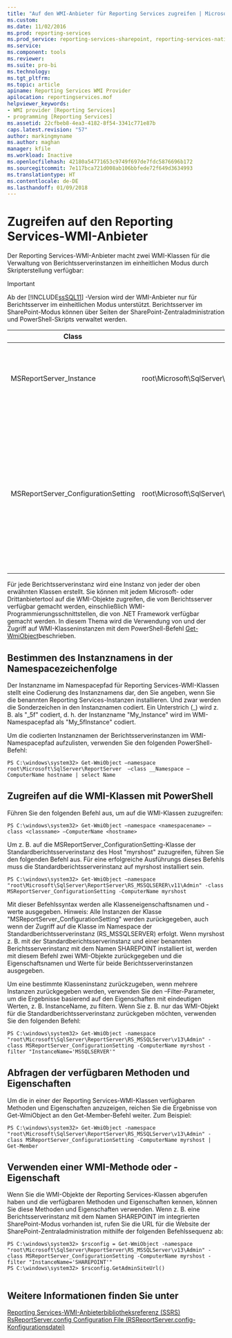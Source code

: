 ```yaml
---
title: "Auf den WMI-Anbieter für Reporting Services zugreifen | Microsoft-Dokumentation"
ms.custom: 
ms.date: 11/02/2016
ms.prod: reporting-services
ms.prod_service: reporting-services-sharepoint, reporting-services-native
ms.service: 
ms.component: tools
ms.reviewer: 
ms.suite: pro-bi
ms.technology: 
ms.tgt_pltfrm: 
ms.topic: article
apiname: Reporting Services WMI Provider
apilocation: reportingservices.mof
helpviewer_keywords:
- WMI provider [Reporting Services]
- programming [Reporting Services]
ms.assetid: 22cfbeb8-4ea3-4182-8f54-3341c771e87b
caps.latest.revision: "57"
author: markingmyname
ms.author: maghan
manager: kfile
ms.workload: Inactive
ms.openlocfilehash: 42180a54771653c9749f697de7fdc5876696b172
ms.sourcegitcommit: 7e117bca721d008ab106bbfede72f649d3634993
ms.translationtype: HT
ms.contentlocale: de-DE
ms.lasthandoff: 01/09/2018
---
```

# <a name="access-the-reporting-services-wmi-provider"></a>Zugreifen auf den Reporting Services-WMI-Anbieter
  Der Reporting Services-WMI-Anbieter macht zwei WMI-Klassen für die Verwaltung von Berichtsserverinstanzen im einheitlichen Modus durch Skripterstellung verfügbar:  
  
> [!IMPORTANT]  
>  Ab der [!INCLUDE[ssSQL11](../../includes/sssql11-md.md)] -Version wird der WMI-Anbieter nur für Berichtsserver im einheitlichen Modus unterstützt. Berichtsserver im SharePoint-Modus können über Seiten der SharePoint-Zentraladministration und PowerShell-Skripts verwaltet werden.  
  
|Class|Namespace|Description|  
|-----------|---------------|-----------------|  
|MSReportServer_Instance|root\Microsoft\SqlServer\ReportServer\RS_*\<EncodedInstanceName>*\v13|Stellt grundlegende Informationen bereit, die ein Client benötigt, um eine Verbindung mit einem installierten Berichtsserver herzustellen.|  
|MSReportServer_ConfigurationSetting|root\Microsoft\SqlServer\ReportServer\RS_*\<EncodedInstanceName>*\v13\Admin|Stellt die Installationsparameter und die Laufzeitparameter einer Berichtsserverinstanz dar. Diese Parameter werden in der Konfigurationsdatei für den Berichtsserver gespeichert.<br /><br /> **\*\* Wichtig \*\*** Für den Zugriffe auf diese Klasse sind Administratorrechte erforderlich.|  
  
 Für jede Berichtsserverinstanz wird eine Instanz von jeder der oben erwähnten Klassen erstellt. Sie können mit jedem Microsoft- oder Drittanbietertool auf die WMI-Objekte zugreifen, die vom Berichtsserver verfügbar gemacht werden, einschließlich WMI-Programmierungsschnittstellen, die von .NET Framework verfügbar gemacht werden. In diesem Thema wird die Verwendung von und der Zugriff auf WMI-Klasseninstanzen mit dem PowerShell-Befehl [Get-WmiObject](http://technet.microsoft.com/library/dd315295.aspx)beschrieben.  
  
## <a name="determine-the-instance-name-in-the-namespace-string"></a>Bestimmen des Instanznamens in der Namespacezeichenfolge  
 Der Instanzname im Namespacepfad für Reporting Services-WMI-Klassen stellt eine Codierung des Instanznamens dar, den Sie angeben, wenn Sie die benannten Reporting Services-Instanzen installieren. Und zwar werden die Sonderzeichen in den Instanznamen codiert. Ein Unterstrich (_) wird z. B. als "_5f" codiert, d. h. der Instanzname "My_Instance" wird im WMI-Namespacepfad als "My_5fInstance" codiert.  
  
 Um die codierten Instanznamen der Berichtsserverinstanzen im WMI-Namespacepfad aufzulisten, verwenden Sie den folgenden PowerShell-Befehl:  
  
```  
PS C:\windows\system32> Get-WmiObject –namespace root\Microsoft\SqlServer\ReportServer  –class __Namespace –ComputerName hostname | select Name  
```  
  
## <a name="access-the-wmi-classes-using-powershell"></a>Zugreifen auf die WMI-Klassen mit PowerShell  
 Führen Sie den folgenden Befehl aus, um auf die WMI-Klassen zuzugreifen:  
  
```  
PS C:\windows\system32> Get-WmiObject –namespace <namespacename> –class <classname> –ComputerName <hostname>  
```  
  
 Um z. B. auf die MSReportServer_ConfigurationSetting-Klasse der Standardberichtsserverinstanz des Host "myrshost" zuzugreifen, führen Sie den folgenden Befehl aus. Für eine erfolgreiche Ausführungs dieses Befehls muss die Standardberichtsserverinstanz auf myrshost installiert sein.  
  
```  
PS C:\windows\system32> Get-WmiObject –namespace "root\Microsoft\SqlServer\ReportServer\RS_MSSQLSERER\v11\Admin" -class MSReportServer_ConfigurationSetting -ComputerName myrshost  
```  
  
 Mit dieser Befehlssyntax werden alle Klasseneigenschaftsnamen und -werte ausgegeben. Hinweis: Alle Instanzen der Klasse "MSReportServer_ConfigurationSetting" werden zurückgegeben, auch wenn der Zugriff auf die Klasse im Namespace der Standardberichtsserverinstanz (RS_MSSQLSERVER) erfolgt. Wenn myrshost z. B. mit der Standardberichtsserverinstanz und einer benannten Berichtsserverinstanz mit dem Namen SHAREPOINT installiert ist, werden mit diesem Befehl zwei WMI-Objekte zurückgegeben und die Eigenschaftsnamen und Werte für beide Berichtsserverinstanzen ausgegeben.  
  
 Um eine bestimmte Klasseninstanz zurückzugeben, wenn mehrere Instanzen zurückgegeben werden, verwenden Sie den –Filter-Parameter, um die Ergebnisse basierend auf den Eigenschaften mit eindeutigen Werten, z. B. InstanceName, zu filtern. Wenn Sie z. B. nur das WMI-Objekt für die Standardberichtsserverinstanz zurückgeben möchten, verwenden Sie den folgenden Befehl:  
  
```  
PS C:\windows\system32> Get-WmiObject -namespace "root\Microsoft\SqlServer\ReportServer\RS_MSSQLServer\v13\Admin" -class MSReportServer_ConfigurationSetting -ComputerName myrshost -filter "InstanceName='MSSQLSERVER'"  
```  
  
## <a name="query-the-available-methods-and-properties"></a>Abfragen der verfügbaren Methoden und Eigenschaften  
 Um die in einer der Reporting Services-WMI-Klassen verfügbaren Methoden und Eigenschaften anzuzeigen, reichen Sie die Ergebnisse von Get-WmiObject an den Get-Member-Befehl weiter. Zum Beispiel:  
  
```  
PS C:\windows\system32> Get-WmiObject -namespace "root\Microsoft\SqlServer\ReportServer\RS_MSSQLServer\v13\Admin" -class MSReportServer_ConfigurationSetting -ComputerName myrshost | Get-Member  
```  
  
## <a name="use-a-wmi-method-or-property"></a>Verwenden einer WMI-Methode oder -Eigenschaft  
 Wenn Sie die WMI-Objekte der Reporting Services-Klassen abgerufen haben und die verfügbaren Methoden und Eigenschaften kennen, können Sie diese Methoden und Eigenschaften verwenden. Wenn z. B. eine Berichtsserverinstanz mit dem Namen SHAREPOINT im integrierten SharePoint-Modus vorhanden ist, rufen Sie die URL für die Website der SharePoint-Zentraladministration mithilfe der folgenden Befehlssequenz ab:  
  
```  
PS C:\windows\system32> $rsconfig = Get-WmiObject -namespace "root\Microsoft\SqlServer\ReportServer\RS_MSSQLServer\v13\Admin" -class MSReportServer_ConfigurationSetting -ComputerName myrshost -filter "InstanceName='SHAREPOINT'"  
PS C:\windows\system32> $rsconfig.GetAdminSiteUrl()  
  
```  
  
## <a name="see-also"></a>Weitere Informationen finden Sie unter  
 [Reporting Services-WMI-Anbieterbibliotheksreferenz &#40;SSRS&#41;](../../reporting-services/wmi-provider-library-reference/reporting-services-wmi-provider-library-reference-ssrs.md)   
 [RsReportServer.config Configuration File (RSReportServer.config-Konfigurationsdatei)](../../reporting-services/report-server/rsreportserver-config-configuration-file.md)  
  
  
